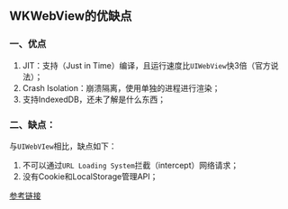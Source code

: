 ## WKWebView的优缺点

### 一、优点

1. JIT：支持（Just in Time）编译，且运行速度比`UIWebView`快3倍（官方说法）；
2. Crash Isolation：崩溃隔离，使用单独的进程进行渲染；
3. 支持IndexedDB，还未了解是什么东西；

### 二、缺点：

与`UIWebVIew`相比，缺点如下：

1. 不可以通过`URL Loading System`拦截（intercept）网络请求；
2. 没有Cookie和LocalStorage管理API；

[参考链接](http://www.iphonehacks.com/2015/01/google-chrome-ios-doesnt-use-ios-8-wkwebview-offer-improved-performance-due-to-significant-technical-limitations.html)